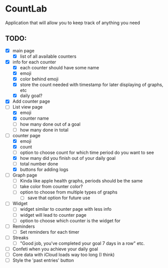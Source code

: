 # CountLab
Application that will allow you to keep track of anything you need



## TODO:
- [x] main page
    - [x] list of all available counters
- [x] info for each counter
    - [x] each counter should have some name
    - [x] emoji
    - [x] color behind emoji
    - [x] store the count needed with timestamp for later displaying of graphs, etc
    - [x] daily goal?
- [x] Add counter page
- [ ] List view page
    - [x] emoji
    - [x] counter name
    - [ ] how many done out of a goal
    - [ ] how many done in total
- [ ] counter page
    - [x] emoji
    - [x] count
    - [ ] option to choose count for which time period do you want to see
    - [x] how many did you finish out of your daily goal
    - [ ] total number done
    - [x] buttons for adding logs
- [ ] Graph page
    - [ ] Kinda like apple health graphs, periods should be the same
    - [ ] take color from counter color?
    - [ ] option to choose from multiple types of graphs
        - [ ] save that option for future use
- [ ] Widget
    - [ ] widget similar to counter page with less info
    - [ ] widget will lead to counter page
    - [ ] option to choose which counter is the widget for
- [ ] Reminders
    - [ ] Set reminders for each timer
- [ ] Streaks
    - [ ] "Good job, you've completed your goal 7 days in a row" etc.
- [ ] Confeti when you achieve your daily goal
- [ ] Core data with iCloud loads way too long (I think)
- [ ] Style the 'past entries' button
